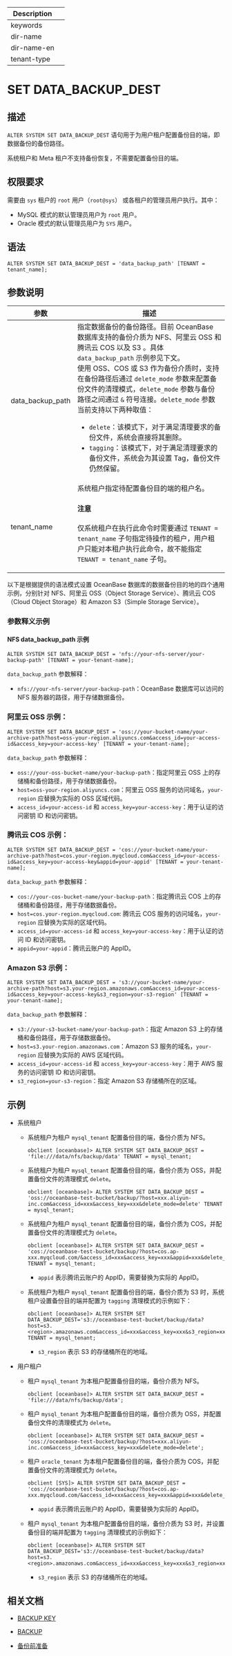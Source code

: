 | Description   |                 |
|---------------|-----------------|
| keywords      |                 |
| dir-name      |                 |
| dir-name-en   |                 |
| tenant-type   |                 |

# SET DATA_BACKUP_DEST

## 描述

`ALTER SYSTEM SET DATA_BACKUP_DEST` 语句用于为用户租户配置备份目的端，即数据备份的备份路径。

系统租户和 Meta 租户不支持备份恢复，不需要配置备份目的端。

## 权限要求

需要由 `sys` 租户的 `root` 用户（`root@sys`） 或各租户的管理员用户执行。其中：

* MySQL 模式的默认管理员用户为 `root` 用户。
* Oracle 模式的默认管理员用户为 `SYS` 用户。

## 语法

```shell
ALTER SYSTEM SET DATA_BACKUP_DEST = 'data_backup_path' [TENANT = tenant_name];
```

## 参数说明

| 参数                   | 描述                                                                                                                                      |
|-----------------------|--------------------------------------------------------------------------------------------------------------------------------------------|
| data_backup_path      | 指定数据备份的备份路径。目前 OceanBase 数据库支持的备份介质为 NFS、阿里云 OSS 和腾讯云 COS 以及 S3 。具体 `data_backup_path` 示例参见下文。</br>使用 OSS、COS 或 S3 作为备份介质时，支持在备份路径后通过 `delete_mode` 参数来配置备份文件的清理模式，`delete_mode` 参数与备份路径之间通过 `&` 符号连接。`delete_mode` 参数当前支持以下两种取值：<ul><li>`delete`：该模式下，对于满足清理要求的备份文件，系统会直接将其删除。</li> <li>`tagging`：该模式下，对于满足清理要求的备份文件，系统会为其设置 Tag，备份文件仍然保留。</li></ul>          |
| tenant_name           | 系统租户指定待配置备份目的端的租户名。<main id="notice" type='notice'> <h4>注意</h4><p>仅系统租户在执行此命令时需要通过 <code>TENANT = tenant_name</code> 子句指定待操作的租户，用户租户只能对本租户执行此命令，故不能指定 <code>TENANT = tenant_name</code> 子句。</p></main>                        |

以下是根据提供的语法模式设置 OceanBase 数据库的数据备份目的地的四个通用示例，分别针对 NFS、阿里云 OSS（Object Storage Service）、腾讯云 COS（Cloud Object Storage）和 Amazon S3（Simple Storage Service）。

### 参数释义示例

#### NFS data_backup_path 示例

```shell
ALTER SYSTEM SET DATA_BACKUP_DEST = 'nfs://your-nfs-server/your-backup-path' [TENANT = your-tenant-name];
```

`data_backup_path` 参数解释：

- `nfs://your-nfs-server/your-backup-path`：OceanBase 数据库可以访问的 NFS 服务器的路径，用于存储数据备份。

### 阿里云 OSS 示例：

```shell
ALTER SYSTEM SET DATA_BACKUP_DEST = 'oss://your-bucket-name/your-archive-path?host=oss-your-region.aliyuncs.com&access_id=your-access-id&access_key=your-access-key' [TENANT = your-tenant-name];
```

`data_backup_path` 参数解释：

- `oss://your-oss-bucket-name/your-backup-path`：指定阿里云 OSS 上的存储桶和备份路径，用于存储数据备份。
- `host=oss-your-region.aliyuncs.com`：阿里云 OSS 服务的访问域名，`your-region` 应替换为实际的 OSS 区域代码。
- `access_id=your-access-id` 和 `access_key=your-access-key`：用于认证的访问密钥 ID 和访问密钥。

### 腾讯云 COS 示例：

```shell
ALTER SYSTEM SET DATA_BACKUP_DEST = 'cos://your-bucket-name/your-archive-path?host=cos.your-region.myqcloud.com&access_id=your-access-id&access_key=your-access-key&appid=your-appid' [TENANT = your-tenant-name];
```

`data_backup_path` 参数解释：

- `cos://your-cos-bucket-name/your-backup-path`：指定腾讯云 COS 上的存储桶和备份路径，用于存储数据备份。
- `host=cos.your-region.myqcloud.com`: 腾讯云 COS 服务的访问域名，`your-region` 应替换为实际的区域代码。
- `access_id=your-access-id` 和 `access_key=your-access-key`：用于认证的访问 ID 和访问密钥。
- `appid=your-appid`：腾讯云账户的 AppID。

### Amazon S3 示例：

```shell
ALTER SYSTEM SET DATA_BACKUP_DEST = 's3://your-bucket-name/your-archive-path?host=s3.your-region.amazonaws.com&access_id=your-access-id&access_key=your-access-key&s3_region=your-s3-region' [TENANT = your-tenant-name];
```

`data_backup_path` 参数解释：

- `s3://your-s3-bucket-name/your-backup-path`：指定 Amazon S3 上的存储桶和备份路径，用于存储数据备份。
- `host=s3.your-region.amazonaws.com`：Amazon S3 服务的域名，`your-region` 应替换为实际的 AWS 区域代码。
- `access_id=your-access-id` 和 `access_key=your-access-key`：用于 AWS 服务的访问密钥 ID 和访问密钥。
- `s3_region=your-s3-region`：指定 Amazon S3 存储桶所在的区域。


## 示例

* 系统租户

  * 系统租户为租户 `mysql_tenant` 配置备份目的端，备份介质为 NFS。

    ```shell
    obclient [oceanbase]> ALTER SYSTEM SET DATA_BACKUP_DEST = 'file:///data/nfs/backup/data' TENANT = mysql_tenant;
    ```

  * 系统租户为租户 `mysql_tenant` 配置备份目的端，备份介质为 OSS，并配置备份文件的清理模式 `delete`。

    ```shell
    obclient [oceanbase]> ALTER SYSTEM SET DATA_BACKUP_DEST = 'oss://oceanbase-test-bucket/backup/?host=xxx.aliyun-inc.com&access_id=xxx&access_key=xxx&delete_mode=delete' TENANT = mysql_tenant;
    ```

  * 系统租户为租户 `mysql_tenant` 配置备份目的端，备份介质为 COS，并配置备份文件的清理模式为 `delete`。

    ```shell
    obclient [oceanbase]> ALTER SYSTEM SET DATA_BACKUP_DEST = 'cos://oceanbase-test-bucket/backup/?host=cos.ap-xxx.myqcloud.com/&access_id=xxx&access_key=xxx&appid=xxx&delete_mode=delete' TENANT = mysql_tenant;
    ```

    + `appid` 表示腾讯云账户的 AppID，需要替换为实际的 AppID。

  * 系统租户为租户 `mysql_tenant` 配置备份目的端，备份介质为 S3 时，系统租户设置备份目的端并配置为 `tagging` 清理模式的示例如下：

    ```shell
    obclient [oceanbase]> ALTER SYSTEM SET DATA_BACKUP_DEST='s3://oceanbase-test-bucket/backup/data?host=s3.<region>.amazonaws.com&access_id=xxx&access_key=xxx&s3_region=xxx&delete_mode=tagging' TENANT = mysql_tenant;
    ```

    + `s3_region` 表示 S3 的存储桶所在的地域。

* 用户租户

  * 租户 `mysql_tenant` 为本租户配置备份目的端，备份介质为 NFS。

    ```shell
    obclient [oceanbase]> ALTER SYSTEM SET DATA_BACKUP_DEST = 'file:///data/nfs/backup/data';
    ```

  * 租户 `mysql_tenant` 为本租户配置备份目的端，备份介质为 OSS，并配置备份文件的清理模式为 `delete`。

    ```shell
    obclient [oceanbase]> ALTER SYSTEM SET DATA_BACKUP_DEST = 'oss://oceanbase-test-bucket/backup/?host=xxx.aliyun-inc.com&access_id=xxx&access_key=xxx&delete_mode=delete';
    ```

  * 租户 `oracle_tenant` 为本租户配置备份目的端，备份介质为 COS，并配置备份文件的清理模式为 `delete`。

    ```shell
    obclient [SYS]> ALTER SYSTEM SET DATA_BACKUP_DEST = 'cos://oceanbase-test-bucket/backup/?host=cos.ap-xxx.myqcloud.com/&access_id=xxx&access_key=xxx&appid=xxx&delete_mode=delete';
    ```

    + `appid` 表示腾讯云账户的 AppID，需要替换为实际的 AppID。

  * 租户 `mysql_tenant` 为本租户配置备份目的端，备份介质为 S3 时，并设置备份目的端并配置为 `tagging` 清理模式的示例如下：

    ```shell
    obclient [oceanbase]> ALTER SYSTEM SET DATA_BACKUP_DEST='s3://oceanbase-test-bucket/backup/data?host=s3.<region>.amazonaws.com&access_id=xxx&access_key=xxx&s3_region=xxx&delete_mode=tagging';
    ```

    + `s3_region` 表示 S3 的存储桶所在的地域。

## 相关文档

* [BACKUP KEY](500.backup-key.md)

* [BACKUP](600.backup.md)

* [备份前准备](../../../../../600.manage/600.backup-and-recovery/400.data-backup/100.preparation-before-data-backup.md)
